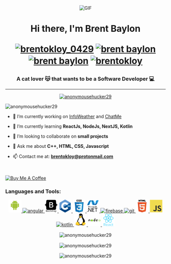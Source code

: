 <p align="center"> <img align="center" alt="GIF" src="https://github.com/abhisheknaiidu/abhisheknaiidu/blob/master/code.gif?raw=true" width="500" height="330" /> </p>

<h1 align="center">Hi there, I'm Brent Baylon
  <p align="center">
    <a href="https://twitter.com/brentokloy_0429" target="blank"><img align="center" src="https://raw.githubusercontent.com/rahuldkjain/github-profile-readme-generator/master/src/images/icons/Social/twitter.svg" alt="brentokloy_0429" height="30" width="40" /></a>
    <a href="https://www.linkedin.com/in/brent-baylon-18066b234/" target="blank"><img align="center" src="https://raw.githubusercontent.com/rahuldkjain/github-profile-readme-generator/master/src/images/icons/Social/linked-in-alt.svg" alt="brent baylon" height="30" width="40" /></a>
    <a href="https://facebook.com/codename9.5brentokloy429" target="blank"><img align="center" src="https://raw.githubusercontent.com/rahuldkjain/github-profile-readme-generator/master/src/images/icons/Social/facebook.svg" alt="brent baylon" height="30" width="40" /></a>
    <a href="https://instagram.com/brentokloy" target="blank"><img align="center" src="https://raw.githubusercontent.com/rahuldkjain/github-profile-readme-generator/master/src/images/icons/Social/instagram.svg" alt="brentokloy" height="30" width="40" /></a>
  </p>
</h1>

<h3 align="center">A cat lover 😽 that wants to be a Software Developer 💻</h3>

<hr>

<p align="center"> <a href="https://github.com/anonymousehucker29/github-profile-trophy"><img src="https://github-profile-trophy.vercel.app/?username=anonymousehucker29&theme=darkhub&row=2&column=3&no-frame=true" alt="anonymousehucker29" /></a> </p>

<p align="left"> <img src="https://komarev.com/ghpvc/?username=anonymousehucker29&label=Profile%20views&color=0e75b6&style=flat" alt="anonymousehucker29" /></p>

- 🔭 I’m currently working on [InfoWeather](https://github.com/AnonymouseHucker29/InfoWeather) and [ChatMe](https://github.com/AnonymouseHucker29/ChatMe)

- 🌱 I’m currently learning **ReactJs, NodeJs, NextJS, Kotlin**

- 👯 I’m looking to collaborate on **small projects**

- 💬 Ask me about **C++, HTML, CSS, Javascript**

- 📫 Contact me at: **brentokloy@protonmail.com**

<br>

<a href="https://www.buymeacoffee.com/meowts00" target="_blank"><img src="https://cdn.buymeacoffee.com/buttons/v2/default-red.png" alt="Buy Me A Coffee" width="150" ></a>

<h3 align="left">Languages and Tools:</h3>
<p align="center"> <a href="https://developer.android.com" target="_blank" rel="noreferrer"> <img src="https://raw.githubusercontent.com/devicons/devicon/master/icons/android/android-original-wordmark.svg" alt="android" width="40" height="40"/> </a> <a href="https://angular.io" target="_blank" rel="noreferrer"> <img src="https://angular.io/assets/images/logos/angular/angular.svg" alt="angular" width="40" height="40"/> </a> <a href="https://getbootstrap.com" target="_blank" rel="noreferrer"> <img src="https://raw.githubusercontent.com/devicons/devicon/master/icons/bootstrap/bootstrap-plain-wordmark.svg" alt="bootstrap" width="40" height="40"/> </a> <a href="https://www.w3schools.com/cpp/" target="_blank" rel="noreferrer"> <img src="https://raw.githubusercontent.com/devicons/devicon/master/icons/cplusplus/cplusplus-original.svg" alt="cplusplus" width="40" height="40"/> </a> <a href="https://www.w3schools.com/css/" target="_blank" rel="noreferrer"> <img src="https://raw.githubusercontent.com/devicons/devicon/master/icons/css3/css3-original-wordmark.svg" alt="css3" width="40" height="40"/> </a> <a href="https://dotnet.microsoft.com/" target="_blank" rel="noreferrer"> <img src="https://raw.githubusercontent.com/devicons/devicon/master/icons/dot-net/dot-net-original-wordmark.svg" alt="dotnet" width="40" height="40"/> </a> <a href="https://firebase.google.com/" target="_blank" rel="noreferrer"> <img src="https://www.vectorlogo.zone/logos/firebase/firebase-icon.svg" alt="firebase" width="40" height="40"/> </a> <a href="https://git-scm.com/" target="_blank" rel="noreferrer"> <img src="https://www.vectorlogo.zone/logos/git-scm/git-scm-icon.svg" alt="git" width="40" height="40"/> </a> <a href="https://www.w3.org/html/" target="_blank" rel="noreferrer"> <img src="https://raw.githubusercontent.com/devicons/devicon/master/icons/html5/html5-original-wordmark.svg" alt="html5" width="40" height="40"/> </a> <a href="https://developer.mozilla.org/en-US/docs/Web/JavaScript" target="_blank" rel="noreferrer"> <img src="https://raw.githubusercontent.com/devicons/devicon/master/icons/javascript/javascript-original.svg" alt="javascript" width="40" height="40"/> </a> <a href="https://kotlinlang.org" target="_blank" rel="noreferrer"> <img src="https://www.vectorlogo.zone/logos/kotlinlang/kotlinlang-icon.svg" alt="kotlin" width="40" height="40"/> </a> <a href="https://www.linux.org/" target="_blank" rel="noreferrer"> <img src="https://raw.githubusercontent.com/devicons/devicon/master/icons/linux/linux-original.svg" alt="linux" width="40" height="40"/> </a> <a href="https://nodejs.org" target="_blank" rel="noreferrer"> <img src="https://raw.githubusercontent.com/devicons/devicon/master/icons/nodejs/nodejs-original-wordmark.svg" alt="nodejs" width="40" height="40"/> </a> <a href="https://reactjs.org/" target="_blank" rel="noreferrer"> <img src="https://raw.githubusercontent.com/devicons/devicon/master/icons/react/react-original-wordmark.svg" alt="react" width="40" height="40"/> </a> </p>

<p align=center><img align="center" src="https://github-readme-stats.vercel.app/api/top-langs?username=anonymousehucker29&show_icons=true&locale=en&layout=compact&theme=gotham" alt="anonymousehucker29" /></p>

<p align="center"><img align="center" src="https://github-readme-stats.vercel.app/api?username=anonymousehucker29&show_icons=true&locale=en&theme=gotham" alt="anonymousehucker29" /></p>

<p align="center"><img align="center" src="https://github-readme-streak-stats.herokuapp.com/?user=anonymousehucker29&theme=gotham" alt="anonymousehucker29" /></p>
